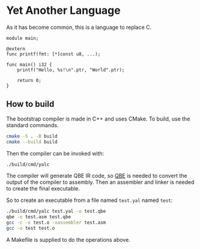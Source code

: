 # Yet Another Language

As it has become common, this is a language to replace C.

```yal
module main;

@extern
func printf(fmt: [*]const u8, ...);

func main() i32 {
    printf("Hello, %s!\n".ptr, "World".ptr);

    return 0;
}
```

## How to build

The bootstrap compiler is made in C++ and uses CMake. To build, use the
standard commands.

```bash
cmake -S . -B build
cmake --build build
```

Then the compiler can be invoked with:

```bash
./build/cmd/yalc
```

The compiler will generate QBE IR code, so [QBE](https://c9x.me/compile/) is
needed to convert the output of the compiler to assembly. Then an assembler and
linker is needed to create the final executable.

So to create an executable from a file named `test.yal` named `test`:

```bash
./build/cmd/yalc test.yal -o test.qbe
qbe -o test.asm test.qbe
gcc -c -o test.o -xassembler test.asm
gcc -o test test.o
```

A Makefile is supplied to do the operations above.
